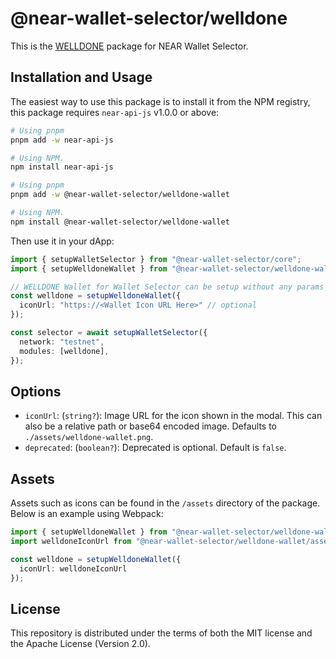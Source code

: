 # @near-wallet-selector/welldone

This is the [WELLDONE](https://chrome.google.com/webstore/detail/welldone-wallet-for-multi/bmkakpenjmcpfhhjadflneinmhboecjf) package for NEAR Wallet Selector.

## Installation and Usage

The easiest way to use this package is to install it from the NPM registry, this package requires `near-api-js` v1.0.0 or above:

```bash
# Using pnpm
pnpm add -w near-api-js

# Using NPM.
npm install near-api-js
```
```bash
# Using pnpm
pnpm add -w @near-wallet-selector/welldone-wallet

# Using NPM.
npm install @near-wallet-selector/welldone-wallet
```

Then use it in your dApp:

```ts
import { setupWalletSelector } from "@near-wallet-selector/core";
import { setupWelldoneWallet } from "@near-wallet-selector/welldone-wallet";

// WELLDONE Wallet for Wallet Selector can be setup without any params or it can take few optional params, see options below.
const welldone = setupWelldoneWallet({
  iconUrl: "https://<Wallet Icon URL Here>" // optional
});

const selector = await setupWalletSelector({
  network: "testnet",
  modules: [welldone],
});
```

## Options

- `iconUrl`: (`string?`): Image URL for the icon shown in the modal. This can also be a relative path or base64 encoded image. Defaults to `./assets/welldone-wallet.png`.
- `deprecated`: (`boolean?`): Deprecated is optional. Default is `false`.

## Assets

Assets such as icons can be found in the `/assets` directory of the package. Below is an example using Webpack:

```ts
import { setupWelldoneWallet } from "@near-wallet-selector/welldone-wallet";
import welldoneIconUrl from "@near-wallet-selector/welldone-wallet/assets/welldone-wallet.png";

const welldone = setupWelldoneWallet({
  iconUrl: welldoneIconUrl
});
```

## License

This repository is distributed under the terms of both the MIT license and the Apache License (Version 2.0).
